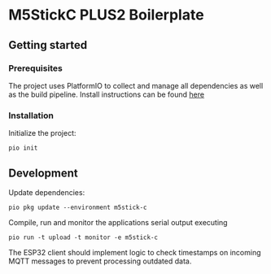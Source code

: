 # M5StickC PLUS2 Boilerplate



## Getting started

### Prerequisites

The project uses PlatformIO to collect and manage all dependencies as well as the build pipeline.
Install instructions can be found [here](https://docs.platformio.org/en/latest/core/installation/index.html)

### Installation

Initialize the project:

``` shell
pio init
```

## Development

Update dependencies:

``` shell
pio pkg update --environment m5stick-c
```

Compile, run and monitor the applications serial output executing

``` shell
pio run -t upload -t monitor -e m5stick-c
```

The ESP32 client should implement logic to check timestamps on incoming MQTT messages to prevent processing outdated data.
